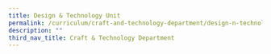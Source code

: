 ```yaml
---
title: Design & Technology Unit
permalink: /curriculum/craft-and-technology-department/design-n-technology-unit/
description: ""
third_nav_title: Craft & Technology Department
---
```

